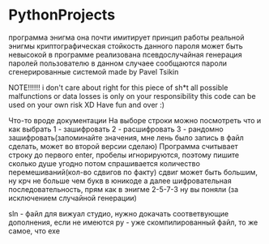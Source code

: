 # PythonProjects

программа энигма она почти имитирует принцип работы реальной энигмы
 криптографическая стойкость данного пароля может быть невысокой
 в программе реализована псевдослучайная генерация паролей
 пользователю в данном случаее сообщаются пароли сгенерированные системой
 made by Pavel Tsikin 

 NOTE!!!!!!
 i don't care about right for this piece of sh*t
 all possible malfunctions or data losses is only on your responsibility
 this code can be used on your own risk XD
 Have fun and over :)

Что-то вроде документации
На выборе строки можно посмотреть что и как выбрать 
1 - зашифровать
2 - расшифровать
3 - рандомно зашифровать(запоминайте значения, мне лень было запись в файл сделать, может во второй версии сделаю)
Программа считывает строку до первого enter, пробелы игнорируются, поэтому пишите сколько душе угодно
потом спрашивается количество перемешиваний(кол-во сдвигов по факту) сдвиг может быть большим, ну крч не больше чем букв в юникоде
а далее шифровательная последовательность, прям как в энигме 2-5-7-3 ну вы поняли (за исключением случайной генерации)

sln - файл для вижуал студио, нужно докачать соответвующие дополнения, если не имеются
py - уже скомпилированный файл, то же самое, что exe
